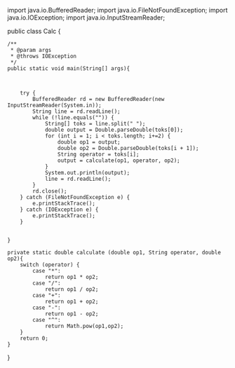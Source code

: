 import java.io.BufferedReader;
import java.io.FileNotFoundException;
import java.io.IOException;
import java.io.InputStreamReader;


public class Calc {

	/**
	 * @param args
	 * @throws IOException 
	 */
	public static void main(String[] args){
		

		
		try {
			BufferedReader rd = new BufferedReader(new InputStreamReader(System.in));
			String line = rd.readLine();
			while (!line.equals("")) {
				String[] toks = line.split(" ");
				double output = Double.parseDouble(toks[0]);
				for (int i = 1; i < toks.length; i+=2) {
					double op1 = output;
					double op2 = Double.parseDouble(toks[i + 1]);					
					String operator = toks[i];
					output = calculate(op1, operator, op2);
				}
				System.out.println(output);
				line = rd.readLine();
			}
			rd.close();
		} catch (FileNotFoundException e) {
			e.printStackTrace();
		} catch (IOException e) {
			e.printStackTrace();
		}


	}
	
	private static double calculate (double op1, String operator, double op2){
		switch (operator) {
			case "*":
				return op1 * op2;		
			case "/":
				return op1 / op2;				
			case "+":
				return op1 + op2;
			case "-": 
				return op1 - op2;
			case "^":
				return Math.pow(op1,op2);		
		}
		return 0;
	}
	
	


}
